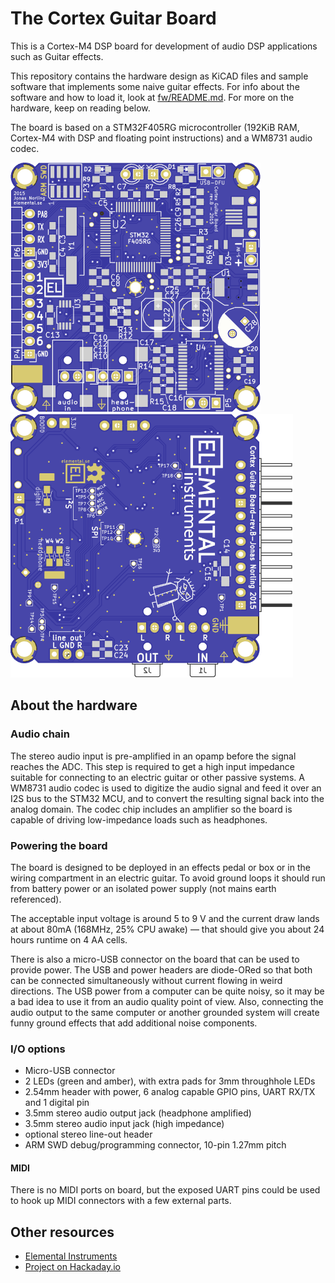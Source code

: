 The Cortex Guitar Board
=======================

This is a Cortex-M4 DSP board for development of audio DSP
applications such as Guitar effects.

This repository contains the hardware design as KiCAD files and sample
software that implements some naive guitar effects. For info about the
software and how to load it, look at [fw/README.md](fw/README.md). For
more on the hardware, keep on reading below.

The board is based on a STM32F405RG microcontroller (192KiB RAM,
Cortex-M4 with DSP and floating point instructions) and a WM8731 audio
codec.

![Board front view](doc/3d-revb-front.png "This is a rendering of the front of the board, rev.B")
![Board back view](doc/3d-revb-back.png "This is a rendering of the back of the board, rev.B")


About the hardware
------------------

### Audio chain

The stereo audio input is pre-amplified in an opamp before the signal
reaches the ADC. This step is required to get a high input impedance
suitable for connecting to an electric guitar or other passive
systems. A WM8731 audio codec is used to digitize the audio signal and
feed it over an I2S bus to the STM32 MCU, and to convert the resulting
signal back into the analog domain. The codec chip includes an
amplifier so the board is capable of driving low-impedance loads such
as headphones.

### Powering the board

The board is designed to be deployed in an effects pedal or box or in
the wiring compartment in an electric guitar. To avoid ground loops it
should run from battery power or an isolated power supply (not mains
earth referenced).

The acceptable input voltage is around 5 to 9 V and the current draw
lands at about 80mA (168MHz, 25% CPU awake) — that should give you
about 24 hours runtime on 4 AA cells.

There is also a micro-USB connector on the board that can be used to
provide power. The USB and power headers are diode-ORed so that both
can be connected simultaneously without current flowing in weird
directions. The USB power from a computer can be quite noisy, so it
may be a bad idea to use it from an audio quality point of view. Also,
connecting the audio output to the same computer or another grounded
system will create funny ground effects that add additional noise
components.

### I/O options

* Micro-USB connector
* 2 LEDs (green and amber), with extra pads for 3mm throughhole LEDs
* 2.54mm header with power, 6 analog capable GPIO pins, UART RX/TX and
  1 digital pin
* 3.5mm stereo audio output jack (headphone amplified)
* 3.5mm stereo audio input jack (high impedance)
* optional stereo line-out header
* ARM SWD debug/programming connector, 10-pin 1.27mm pitch

#### MIDI

There is no MIDI ports on board, but the exposed UART pins could be
used to hook up MIDI connectors with a few external parts.

Other resources
---------------

* [Elemental Instruments](http://www.elemental.se)
* [Project on Hackaday.io](https://hackaday.io/project/7936-cortex-guitar-board)
